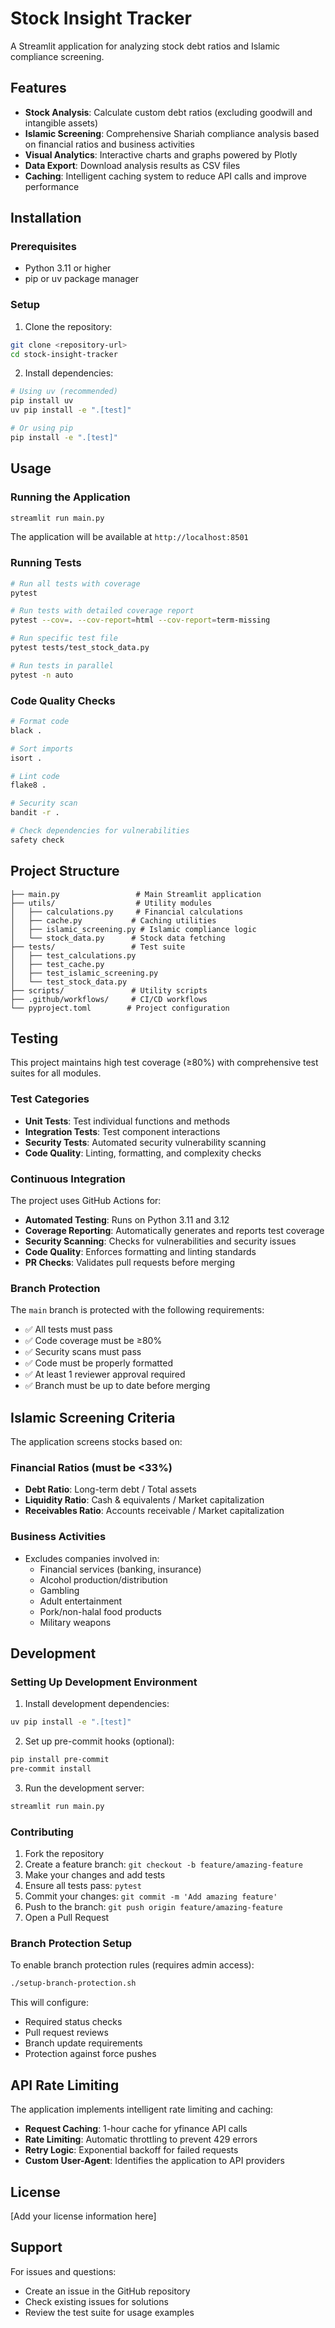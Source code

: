 # Stock Insight Tracker

A Streamlit application for analyzing stock debt ratios and Islamic compliance screening.

## Features

- **Stock Analysis**: Calculate custom debt ratios (excluding goodwill and intangible assets)
- **Islamic Screening**: Comprehensive Shariah compliance analysis based on financial ratios and business activities
- **Visual Analytics**: Interactive charts and graphs powered by Plotly
- **Data Export**: Download analysis results as CSV files
- **Caching**: Intelligent caching system to reduce API calls and improve performance

## Installation

### Prerequisites

- Python 3.11 or higher
- pip or uv package manager

### Setup

1. Clone the repository:
```bash
git clone <repository-url>
cd stock-insight-tracker
```

2. Install dependencies:
```bash
# Using uv (recommended)
pip install uv
uv pip install -e ".[test]"

# Or using pip
pip install -e ".[test]"
```

## Usage

### Running the Application

```bash
streamlit run main.py
```

The application will be available at `http://localhost:8501`

### Running Tests

```bash
# Run all tests with coverage
pytest

# Run tests with detailed coverage report
pytest --cov=. --cov-report=html --cov-report=term-missing

# Run specific test file
pytest tests/test_stock_data.py

# Run tests in parallel
pytest -n auto
```

### Code Quality Checks

```bash
# Format code
black .

# Sort imports
isort .

# Lint code
flake8 .

# Security scan
bandit -r .

# Check dependencies for vulnerabilities  
safety check
```

## Project Structure

```
├── main.py                 # Main Streamlit application
├── utils/                  # Utility modules
│   ├── calculations.py     # Financial calculations
│   ├── cache.py           # Caching utilities
│   ├── islamic_screening.py # Islamic compliance logic
│   └── stock_data.py      # Stock data fetching
├── tests/                 # Test suite
│   ├── test_calculations.py
│   ├── test_cache.py
│   ├── test_islamic_screening.py
│   └── test_stock_data.py
├── scripts/               # Utility scripts
├── .github/workflows/     # CI/CD workflows
└── pyproject.toml        # Project configuration
```

## Testing

This project maintains high test coverage (≥80%) with comprehensive test suites for all modules.

### Test Categories

- **Unit Tests**: Test individual functions and methods
- **Integration Tests**: Test component interactions
- **Security Tests**: Automated security vulnerability scanning
- **Code Quality**: Linting, formatting, and complexity checks

### Continuous Integration

The project uses GitHub Actions for:

- **Automated Testing**: Runs on Python 3.11 and 3.12
- **Coverage Reporting**: Automatically generates and reports test coverage
- **Security Scanning**: Checks for vulnerabilities and security issues
- **Code Quality**: Enforces formatting and linting standards
- **PR Checks**: Validates pull requests before merging

### Branch Protection

The `main` branch is protected with the following requirements:

- ✅ All tests must pass
- ✅ Code coverage must be ≥80%
- ✅ Security scans must pass
- ✅ Code must be properly formatted
- ✅ At least 1 reviewer approval required
- ✅ Branch must be up to date before merging

## Islamic Screening Criteria

The application screens stocks based on:

### Financial Ratios (must be <33%)
- **Debt Ratio**: Long-term debt / Total assets
- **Liquidity Ratio**: Cash & equivalents / Market capitalization  
- **Receivables Ratio**: Accounts receivable / Market capitalization

### Business Activities
- Excludes companies involved in:
  - Financial services (banking, insurance)
  - Alcohol production/distribution
  - Gambling
  - Adult entertainment
  - Pork/non-halal food products
  - Military weapons

## Development

### Setting Up Development Environment

1. Install development dependencies:
```bash
uv pip install -e ".[test]"
```

2. Set up pre-commit hooks (optional):
```bash
pip install pre-commit
pre-commit install
```

3. Run the development server:
```bash
streamlit run main.py
```

### Contributing

1. Fork the repository
2. Create a feature branch: `git checkout -b feature/amazing-feature`
3. Make your changes and add tests
4. Ensure all tests pass: `pytest`
5. Commit your changes: `git commit -m 'Add amazing feature'`
6. Push to the branch: `git push origin feature/amazing-feature`
7. Open a Pull Request

### Branch Protection Setup

To enable branch protection rules (requires admin access):

```bash
./setup-branch-protection.sh
```

This will configure:
- Required status checks
- Pull request reviews
- Branch update requirements
- Protection against force pushes

## API Rate Limiting

The application implements intelligent rate limiting and caching:

- **Request Caching**: 1-hour cache for yfinance API calls
- **Rate Limiting**: Automatic throttling to prevent 429 errors
- **Retry Logic**: Exponential backoff for failed requests
- **Custom User-Agent**: Identifies the application to API providers

## License

[Add your license information here]

## Support

For issues and questions:
- Create an issue in the GitHub repository
- Check existing issues for solutions
- Review the test suite for usage examples